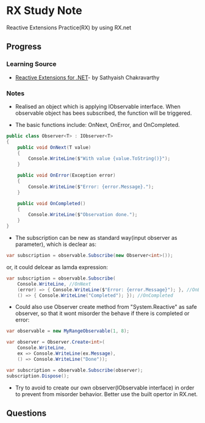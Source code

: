 # RX Study Note
 Reactive Extensions Practice(RX) by using RX.net
 
## Progress

### Learning Source
* [Reactive Extensions for .NET](https://www.youtube.com/playlist?list=PLHfwoPeLRqw7XOffuusep6CJRo6Yh6IYq)- by Sathyaish Chakravarthy

### Notes
* Realised an object which is applying IObservable interface. When observable object has bees subscribed, the function will be triggered.

* The basic functions include: OnNext, OnError, and OnCompleted.

```csharp
public class Observer<T> : IObserver<T>
{
    public void OnNext(T value)
    {
        Console.WriteLine($"With value {value.ToString()}");
    }

    public void OnError(Exception error)
    {
        Console.WriteLine($"Error: {error.Message}.");
    }

    public void OnCompleted()
    {
        Console.WriteLine($"Observation done.");
    }
}
```

* The subscription can be new as standard way(input observer<T> as parameter), which is declear as:

```csharp
var subscription = observable.Subscribe(new Observer<int>());
```

or, it could delcear as lamda expression:
```csharp
var subscription = observable.Subscribe(
    Console.WriteLine, //OnNext
    (error) => { Console.WriteLine($"Error: {error.Message}"); }, //OnError
    () => { Console.WriteLine("Completed"); }); //OnCompleted
```

* Could also use Observer create method from "System.Reactive" as safe observer, so that it wont misorder the behave if there is completed or error:

```csharp
var observable = new MyRangeObservable(1, 8);

var observer = Observer.Create<int>(
    Console.WriteLine,
    ex => Console.WriteLine(ex.Message),
    () => Console.WriteLine("Done"));

var subscription = observable.Subscribe(observer);
subscription.Dispose();
```

* Try to avoid to create our own observer(IObservable interface) in order to prevent from misorder behavior. Better use the built opertor in RX.net.


## Questions


